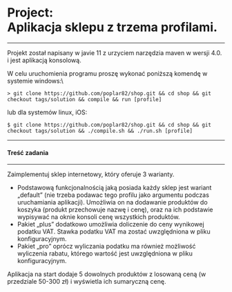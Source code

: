 # Project: <BR> Aplikacja sklepu z trzema profilami.
___
Projekt został napisany w javie 11 z urzyciem narzędzia maven w wersji 4.0. i jest aplikacją konsolową.


W celu uruchomienia programu proszę wykonać poniższą komendę w systemie windows:\
```
> git clone https://github.com/poplar82/shop.git && cd shop && git checkout tags/solution && compile && run [profile]
```
lub dla systemów linux, iOS:
```
$ git clone https://github.com/poplar82/shop.git && cd shop && git checkout tags/solution && ./compile.sh && ./run.sh [profile]
```
___
#### Treść zadania
___
Zaimplementuj sklep internetowy, który oferuje 3 warianty.
- Podstawową funkcjonalnością jaką posiada każdy sklep jest wariant „default” (nie trzeba podawac tego profilu jako argumentu podczas uruchamiania aplikacji).
Umożliwia on na dodawanie produktów do koszyka (produkt przechowuje nazwę i cenę), oraz na ich podstawie wypisywać na oknie konsoli cenę wszystkich produktów.
- Pakiet „plus” dodatkowo umożliwia doliczenie do ceny wynikowej podatku VAT. Stawka podatku VAT ma zostać uwzględniona w pliku konfiguracyjnym.
- Pakiet „pro” oprócz wyliczania podatku ma również możliwość wyliczenia rabatu, którego wartość jest uwzględniona w pliku konfiguracyjnym.

Aplikacja na start dodaje 5 dowolnych produktów z losowaną ceną (w przedziale 50-300 zł) i wyświetla ich sumaryczną cenę.